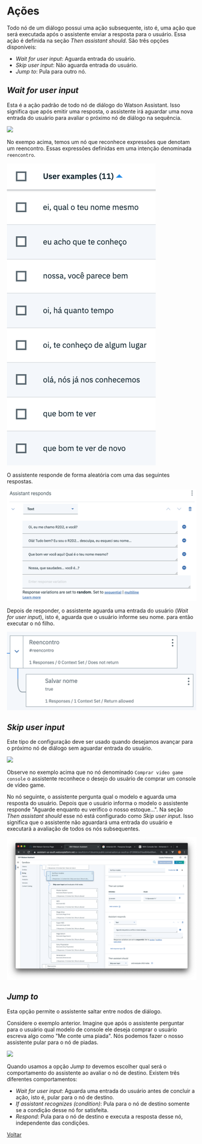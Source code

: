 # Ações

Todo nó de um diálogo possui uma ação subsequente, isto é, uma ação que será executada após o assistente enviar a resposta para o usuário. Essa ação é definida na seção *Then assistant should*. São três opções disponíveis:

* *Wait for user input*: Aguarda entrada do usuário.
* *Skip user input*: Não aguarda entrada do usuário.
* *Jump to*: Pula para outro nó.

## *Wait for user input*

Esta é a ação padrão de todo nó de diálogo do Watson Assistant. Isso significa que após emitir uma resposta, o assistente irá aguardar uma nova entrada do usuário para avaliar o próximo nó de diálogo na sequência.

![](ActionWaitForUserInput.gif)

No exempo acima, temos um nó que reconhece expressões que denotam um reencontro. Essas expressões definidas em uma intenção denominada `reencontro`.

![](IntentExamples.png)

O assistente responde de forma aleatória com uma das seguintes respostas.

![](AssistantResponds.png)

Depois de responder, o assistente aguarda uma entrada do usuário (*Wait for user input*), isto é, aguarda que o usuário informe seu nome. para então executar o nó filho.

![](Dialogs.png)

## *Skip user input*

Este tipo de configuração deve ser usado quando desejamos avançar para o próximo nó de diálogo sem aguardar entrada do usuário.

![](ActionSkipUserInput.gif)

Observe no exemplo acima que no nó denominado `Comprar video game console` o assistente reconhece o desejo do usuário de comprar um console de vídeo game.

No nó seguinte, o assistente pergunta qual o modelo e aguarda uma resposta do usuário. Depois que o usuário informa o modelo o assistente responde "Aguarde enquanto eu verifico o nosso estoque...". Na seção *Then assistant should* esse nó está configurado como *Skip user input*. Isso significa que o assistente não aguardará uma entrada do usuário e executará a avaliação de todos os nós subsequentes.

![](ActionSkipUserInput.png)

## *Jump to*

Esta opção permite o assistente saltar entre nodos de diálogo.

Considere o exemplo anterior. Imagine que após o assistente perguntar para o usuário qual modelo de console ele deseja comprar o usuário escreva algo como "Me conte uma piada". Nós podemos fazer o nosso assistente pular para o nó de piadas.

![](ActionJumpTo.gif)

Quando usamos a opção *Jump to* devemos escolher qual será o comportamento do assistente ao avaliar o nó de destino. Existem três diferentes comportamentos:

* *Wait for user input*: Aguarda uma entrada do usuário antes de concluir a ação, isto é, pular para o nó de destino.
* *If assistant recognizes (condition)*: Pula para o nó de destino somente se a condição desse nó for satisfeita.
* *Respond*: Pula para o nó de destino e executa a resposta desse nó, independente das condições.

[Voltar](../README.md)